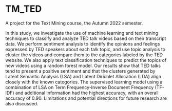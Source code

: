 # TM_TED
A project for the Text Mining course, the Autumn 2022 semester.

In this study, we investigate the use of machine learning and text mining techniques to classify and analyze TED talk videos based on their transcript data. We perform sentiment analysis to identify the opinions and feelings expressed by TED speakers about each talk topic, and use topic analysis to cluster the videos and compare them to the categories labeled by the TED website. We also apply text classification techniques to predict the topics of new videos using a random forest model. Our results show that TED talks tend to present a positive sentiment and that the clusters generated by Latent Semantic Analysis (LSA) and Latent Dirichlet Allocation (LDA) align closely with the known categories. The supervised learning model using a combination of LSA on Term Frequency-Inverse Document Frequency (TF-IDF) and additional information had the highest accuracy, with an overall accuracy of 0.90. Limitations and potential directions for future research are also discussed.
